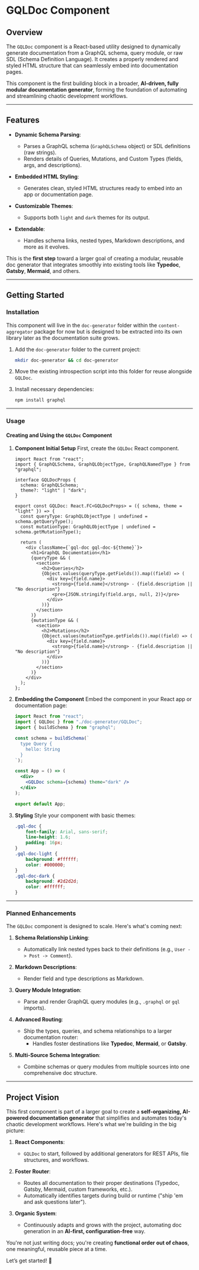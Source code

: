 # GQLDoc Component

## **Overview**

The `GQLDoc` component is a React-based utility designed to dynamically generate documentation from a GraphQL schema, query module, or raw SDL (Schema Definition Language). It creates a properly rendered and styled HTML structure that can seamlessly embed into documentation pages.

This component is the first building block in a broader, **AI-driven, fully modular documentation generator**, forming the foundation of automating and streamlining chaotic development workflows.

---

## **Features**

- **Dynamic Schema Parsing**:
  - Parses a GraphQL schema (`GraphQLSchema` object) or SDL definitions (raw strings).
  - Renders details of Queries, Mutations, and Custom Types (fields, args, and descriptions).

- **Embedded HTML Styling**:
  - Generates clean, styled HTML structures ready to embed into an app or documentation page.
  
- **Customizable Themes**:
  - Supports both `light` and `dark` themes for its output.

- **Extendable**:
  - Handles schema links, nested types, Markdown descriptions, and more as it evolves.

This is the **first step** toward a larger goal of creating a modular, reusable doc generator that integrates smoothly into existing tools like **Typedoc**, **Gatsby**, **Mermaid**, and others.

---

## **Getting Started**

### **Installation**

This component will live in the `doc-generator` folder within the `content-aggregator` package for now but is designed to be extracted into its own library later as the documentation suite grows.

1. Add the `doc-generator` folder to the current project:
   ```bash
   mkdir doc-generator && cd doc-generator
   ```

2. Move the existing introspection script into this folder for reuse alongside `GQLDoc`.

3. Install necessary dependencies:
   ```bash
   npm install graphql
   ```

---

### **Usage**

#### **Creating and Using the `GQLDoc` Component**

1. **Component Initial Setup**
   First, create the `GQLDoc` React component.

   ```tsx
   import React from "react";
   import { GraphQLSchema, GraphQLObjectType, GraphQLNamedType } from "graphql";

   interface GQLDocProps {
     schema: GraphQLSchema;
     theme?: "light" | "dark";
   }

   export const GQLDoc: React.FC<GQLDocProps> = ({ schema, theme = "light" }) => {
     const queryType: GraphQLObjectType | undefined = schema.getQueryType();
     const mutationType: GraphQLObjectType | undefined = schema.getMutationType();

     return (
       <div className={`gql-doc gql-doc-${theme}`}>
         <h1>GraphQL Documentation</h1>
         {queryType && (
           <section>
             <h2>Queries</h2>
             {Object.values(queryType.getFields()).map((field) => (
               <div key={field.name}>
                 <strong>{field.name}</strong> - {field.description || "No description"}
                 <pre>{JSON.stringify(field.args, null, 2)}</pre>
               </div>
             ))}
           </section>
         )}
         {mutationType && (
           <section>
             <h2>Mutations</h2>
             {Object.values(mutationType.getFields()).map((field) => (
               <div key={field.name}>
                 <strong>{field.name}</strong> - {field.description || "No description"}
               </div>
             ))}
           </section>
         )}
       </div>
     );
   };
   ```

2. **Embedding the Component**
   Embed the component in your React app or documentation page:

   ```jsx
   import React from "react";
   import { GQLDoc } from "./doc-generator/GQLDoc";
   import { buildSchema } from "graphql";

   const schema = buildSchema(`
     type Query {
       hello: String
     }
   `);

   const App = () => (
     <div>
       <GQLDoc schema={schema} theme="dark" />
     </div>
   );

   export default App;
   ```

3. **Styling**
   Style your component with basic themes:

   ```css
   .gql-doc {
       font-family: Arial, sans-serif;
       line-height: 1.6;
       padding: 16px;
   }
   .gql-doc-light {
       background: #ffffff;
       color: #000000;
   }
   .gql-doc-dark {
       background: #2d2d2d;
       color: #ffffff;
   }
   ```

---

### **Planned Enhancements**

The `GQLDoc` component is designed to scale. Here's what's coming next:

1. **Schema Relationship Linking**:
   - Automatically link nested types back to their definitions (e.g., `User -> Post -> Comment`).

2. **Markdown Descriptions**:
   - Render field and type descriptions as Markdown.

3. **Query Module Integration**:
   - Parse and render GraphQL query modules (e.g., `.graphql` or `gql` imports).

4. **Advanced Routing**:
   - Ship the types, queries, and schema relationships to a larger documentation router:
     - Handles foster destinations like **Typedoc**, **Mermaid**, or **Gatsby**.

5. **Multi-Source Schema Integration**:
   - Combine schemas or query modules from multiple sources into one comprehensive doc structure.

---

## **Project Vision**

This first component is part of a larger goal to create a **self-organizing, AI-powered documentation generator** that simplifies and automates today's chaotic development workflows. Here's what we're building in the big picture:

1. **React Components**:
   - `GQLDoc` to start, followed by additional generators for REST APIs, file structures, and workflows.
   
2. **Foster Router**:
   - Routes all documentation to their proper destinations (Typedoc, Gatsby, Mermaid, custom frameworks, etc.).
   - Automatically identifies targets during build or runtime ("ship 'em and ask questions later").

3. **Organic System**:
   - Continuously adapts and grows with the project, automating doc generation in an **AI-first, configuration-free** way.

You're not just writing docs; you're creating **functional order out of chaos**, one meaningful, reusable piece at a time.

Let’s get started! 🚀